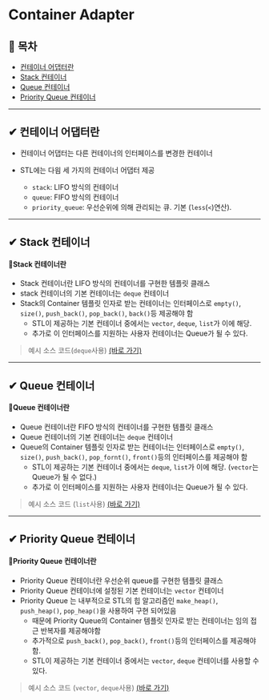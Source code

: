 ﻿# Container Adapter
## 📝 목차
- [컨테이너 어댑터란](https://github.com/choisb/Study-Cpp-STL/tree/master/Ch11_Container_Adapter#-컨테이너-어댑터란)
- [Stack 컨테이너](https://github.com/choisb/Study-Cpp-STL/tree/master/Ch11_Container_Adapter#-Stack-컨테이너)
- [Queue 컨테이너](https://github.com/choisb/Study-Cpp-STL/tree/master/Ch11_Container_Adapter#-Queue-컨테이너)
- [Priority Queue 컨테이너](https://github.com/choisb/Study-Cpp-STL/tree/master/Ch11_Container_Adapter#-Priority-Queue-컨테이너)

___
## ✔ 컨테이너 어댑터란
  - 컨테이너 어댑터는 다른 컨테이너의 인터페이스를 변경한 컨테이너
  - STL에는 다읨 세 가지의 컨테이너 어댑터 제공
  
    - `stack`: LIFO 방식의 컨테이너
    - `queue`: FIFO 방식의 컨테이너
    - `priority_queue`: 우선순위에 의해 관리되는 큐. 기본 (`less`(`<`)연산).

___
## ✔ Stack 컨테이너
#### 📍Stack 컨테이너란
  - Stack 컨테이너란 LIFO 방식의 컨테이너를 구현한 템플릿 클래스
  - stack 컨테이너의 기본 컨테이너는 `deque` 컨테이너
  - Stack의 Container 템플릿 인자로 받는 컨테이너는 인터페이스로 `empty()`, `size()`, `push_back()`, `pop_back()`, `back()`등 제공해야 함
    - STL이 제공하는 기본 컨테이너 중에서는 `vector`, `deque`, `list`가 이에 해당.
    - 추가로 이 인터페이스를 지원하는 사용자 컨테이너는 Queue가 될 수 있다.

    
  > 예시 소스 코드(`deque`사용) [(바로 가기)](https://github.com/choisb/Study-Cpp-STL/blob/master/Ch11_Container_Adapter/ex01_stack.cpp)

___
## ✔ Queue 컨테이너
#### 📍Queue 컨테이너란
  - Queue 컨테이너란 FIFO 방식의 컨테이너를 구현한 템플릿 클래스
  - Queue 컨테이너의 기본 컨테이너는 `deque` 컨테이너
  - Queue의 Container 템플릿 인자로 받는 컨테이너는 인터페이스로 `empty()`, `size()`, `push_back()`, `pop_fornt()`, `front()`등의 인터페이스를 제공해야 함
    - STL이 제공하는 기본 컨테이너 중에서는 `deque`, `list`가 이에 해당. (`vector`는 Queue가 될 수 없다.)
    - 추가로 이 인터페이스를 지원하는 사용자 컨테이너는 Queue가 될 수 있다.
    
  > 예시 소스 코드 (`list`사용) [(바로 가기)](https://github.com/choisb/Study-Cpp-STL/blob/master/Ch11_Container_Adapter/ex02_queue.cpp)

___
## ✔ Priority Queue 컨테이너
#### 📍Priority Queue 컨테이너란
  - Priority Queue 컨테이너란 우선순위 queue를 구현한 템플릿 클래스
  - Priority Queue 컨테이너에 설정된 기본 컨테이너는 `vector` 컨테이너
  - Priority Queue 는 내부적으로 STL의 힙 알고리즘인 `make_heap()`, `push_heap()`, `pop_heap()`을 사용하여 구현 되어있음
    - 때문에 Priority Queue의 Container 템플릿 인자로 받는 컨테이너는 임의 접근 반복자를 제공해야함
    - 추가적으로 `push_back()`, `pop_back()`, `front()`등의 인터페이스를 제공해야 함.
    - STL이 제공하는 기본 컨테이너 중에서는 `vector`, `deque` 컨테이너를 사용할 수 있다.
    
  > 예시 소스 코드 (`vector`, `deque`사용) [(바로 가기)](https://github.com/choisb/Study-Cpp-STL/blob/master/Ch11_Container_Adapter/ex03_priority_queue.cpp)
  